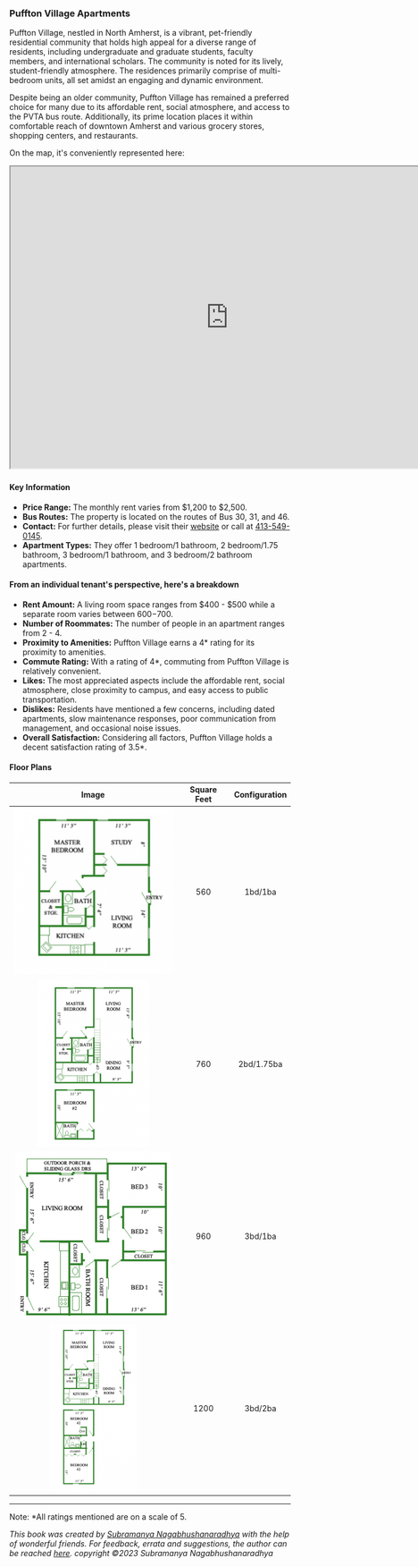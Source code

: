### Puffton Village Apartments

Puffton Village, nestled in North Amherst, is a vibrant, pet-friendly residential community that holds high appeal for a diverse range of residents, including undergraduate and graduate students, faculty members, and international scholars. The community is noted for its lively, student-friendly atmosphere. The residences primarily comprise of multi-bedroom units, all set amidst an engaging and dynamic environment.

Despite being an older community, Puffton Village has remained a preferred choice for many due to its affordable rent, social atmosphere, and access to the PVTA bus route. Additionally, its prime location places it within comfortable reach of downtown Amherst and various grocery stores, shopping centers, and restaurants.

On the map, it's conveniently represented here:
<iframe src="https://www.google.com/maps/d/embed?mid=15l3_Fg-PRKBA7TZ2xZVGxlS2a8NCkJE&ehbc=2E312F" width="780" height="540"></iframe>

#### Key Information
- **Price Range:** The monthly rent varies from $1,200 to $2,500.
- **Bus Routes:** The property is located on the routes of Bus 30, 31, and 46.
- **Contact:** For further details, please visit their [website](https://www.pufftonvillage.com) or call at [413-549-0145](tel:413-549-0145).
- **Apartment Types:** They offer 1 bedroom/1 bathroom, 2 bedroom/1.75 bathroom, 3 bedroom/1 bathroom, and 3 bedroom/2 bathroom apartments.

#### From an individual tenant's perspective, here's a breakdown
- **Rent Amount:** A living room space ranges from $400 - $500 while a separate room varies between $600-$700.
- **Number of Roommates:** The number of people in an apartment ranges from 2 - 4.
- **Proximity to Amenities:** Puffton Village earns a 4* rating for its proximity to amenities.
- **Commute Rating:** With a rating of 4*, commuting from Puffton Village is relatively convenient.
- **Likes:** The most appreciated aspects include the affordable rent, social atmosphere, close proximity to campus, and easy access to public transportation.
- **Dislikes:** Residents have mentioned a few concerns, including dated apartments, slow maintenance responses, poor communication from management, and occasional noise issues.
- **Overall Satisfaction:** Considering all factors, Puffton Village holds a decent satisfaction rating of 3.5*.

#### Floor Plans
| Image | Square Feet | Configuration |
| :---: | :---: | :---: |
| ![Floor Plan 1](/assets/pufftonvillage_floorplan_1.png) | 560 | 1bd/1ba |
| ![Floor Plan 2](/assets/pufftonvillage_floorplan_2.png) | 760 | 2bd/1.75ba |
| ![Floor Plan 3](/assets/pufftonvillage_floorplan_3.png) | 960 | 3bd/1ba |
| ![Floor Plan 4](/assets/pufftonvillage_floorplan_4.png) | 1200 | 3bd/2ba |

---
Note: 
*All ratings mentioned are on a scale of 5.

*This book was created by [Subramanya Nagabhushanaradhya](https://subramanya.ai) with the help of wonderful friends. For feedback, errata and suggestions, the author can be reached [here](https://www.linkedin.com/in/nsubramanya). copyright ©2023 Subramanya Nagabhushanaradhya*